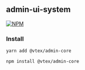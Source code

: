 ## admin-ui-system

[![NPM](https://img.shields.io/npm/v/@vtex/admin-ui-system.svg)](https://www.npmjs.com/package/@vtex/admin-ui-system)

### Install

```sh
yarn add @vtex/admin-core
```

```sh
npm install @vtex/admin-core
```
